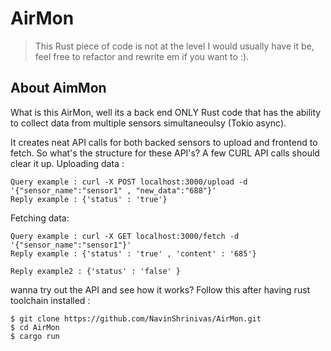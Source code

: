 # AirMon 

> This Rust piece of code is not at the level I would usually have it be, feel free to refactor and rewrite em if you want to :).

## About AimMon


What is this AirMon, well its a back end ONLY Rust code that has the ability to collect data from multiple sensors simultaneoulsy (Tokio async).

It creates neat API calls for both backed sensors to upload and frontend to fetch. So what's the structure for these API's?
A few CURL API calls should clear it up.
Uploading data : 
```
Query example : curl -X POST localhost:3000/upload -d '{"sensor_name":"sensor1" , "new_data":"688"}'
Reply example : {'status' : 'true'}
```
Fetching data:
```
Query example : curl -X GET localhost:3000/fetch -d '{"sensor_name":"sensor1"}'
Reply example : {'status' : 'true' , 'content' : '685'}

Reply example2 : {'status' : 'false' }
```

wanna try out the API and see how it works? Follow this after having rust toolchain installed :
```
$ git clone https://github.com/NavinShrinivas/AirMon.git 
$ cd AirMon
$ cargo run
```
